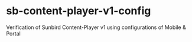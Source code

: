 # sb-content-player-v1-config
Verification of Sunbird Content-Player v1 using configurations of Mobile &amp; Portal
